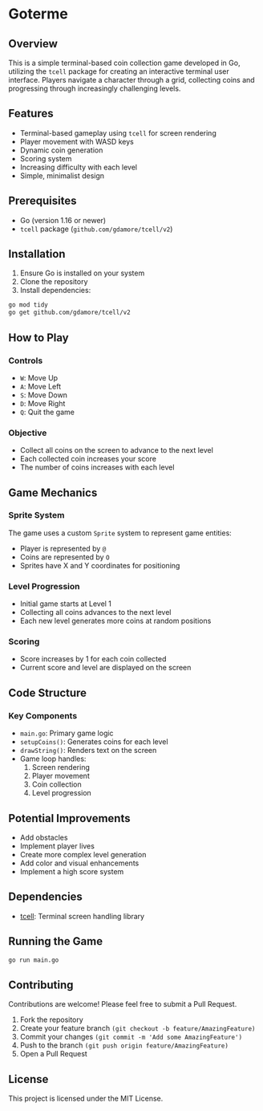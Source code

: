 # Goterme

## Overview

This is a simple terminal-based coin collection game developed in Go, utilizing the `tcell` package for creating an interactive terminal user interface. Players navigate a character through a grid, collecting coins and progressing through increasingly challenging levels.

## Features

- Terminal-based gameplay using `tcell` for screen rendering
- Player movement with WASD keys
- Dynamic coin generation
- Scoring system
- Increasing difficulty with each level
- Simple, minimalist design

## Prerequisites

- Go (version 1.16 or newer)
- `tcell` package (`github.com/gdamore/tcell/v2`)

## Installation

1. Ensure Go is installed on your system
2. Clone the repository
3. Install dependencies:

```bash
go mod tidy
go get github.com/gdamore/tcell/v2
```

## How to Play

### Controls

- `W`: Move Up
- `A`: Move Left
- `S`: Move Down
- `D`: Move Right
- `Q`: Quit the game

### Objective

- Collect all coins on the screen to advance to the next level
- Each collected coin increases your score
- The number of coins increases with each level

## Game Mechanics

### Sprite System

The game uses a custom `Sprite` system to represent game entities:

- Player is represented by `@`
- Coins are represented by `O`
- Sprites have X and Y coordinates for positioning

### Level Progression

- Initial game starts at Level 1
- Collecting all coins advances to the next level
- Each new level generates more coins at random positions

### Scoring

- Score increases by 1 for each coin collected
- Current score and level are displayed on the screen

## Code Structure

### Key Components

- `main.go`: Primary game logic
- `setupCoins()`: Generates coins for each level
- `drawString()`: Renders text on the screen
- Game loop handles:
  1. Screen rendering
  2. Player movement
  3. Coin collection
  4. Level progression

## Potential Improvements

- Add obstacles
- Implement player lives
- Create more complex level generation
- Add color and visual enhancements
- Implement a high score system

## Dependencies

- [tcell](https://github.com/gdamore/tcell): Terminal screen handling library

## Running the Game

```bash
go run main.go
```

## Contributing

Contributions are welcome! Please feel free to submit a Pull Request.

1. Fork the repository
2. Create your feature branch `(git checkout -b feature/AmazingFeature)`
3. Commit your changes `(git commit -m 'Add some AmazingFeature')`
4. Push to the branch `(git push origin feature/AmazingFeature)`
5. Open a Pull Request

## License

This project is licensed under the MIT License.
